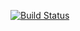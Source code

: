 [![Build Status](https://dev.azure.com/michaelkovacina/michaelkovacina/_apis/build/status/mkovacina.quotable-cs480?branchName=master)](https://dev.azure.com/michaelkovacina/michaelkovacina/_build/latest?definitionId=1&branchName=master)
